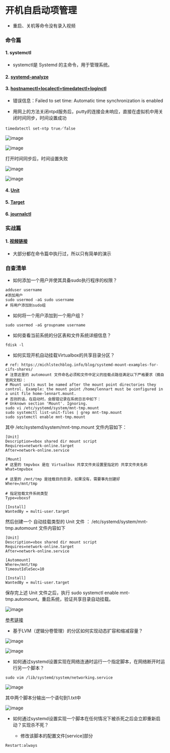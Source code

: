 # 开机自启动项管理

* 重启、关机等命令没有录入视频

### 命令篇

#### 1. systemctl

* systemctl是 Systemd 的主命令，用于管理系统。

#### 2. [systemd-analyze](https://asciinema.org/a/msTN0y9Emu8ZwZVBplAExEMO6)

#### 3. [hostnamectl+localectl+timedatectl+loginctl](https://asciinema.org/a/DwPY1CJMUayI9xakZbymfZprn)

* 错误信息：Failed to set time: Automatic time synchronization is enabled

* 用网上的方法关闭ntpd服务后，putty的连接会未响应，直接在虚拟机中用关闭时间同步，时间设置成功

```
timedatectl set-ntp true／false
```

![image](1.png)

![image](2.png)

打开时间同步后，时间设置失败

![image](3.png)

![image](4.png)

#### 4. [Unit](https://asciinema.org/a/Ttp0QYveASk2Zpeq7bQPwAo89)

#### 5. [Target](https://asciinema.org/a/kJQCRRy639u7l0jHL1mTiyPWk)

#### 6. [journalctl](https://asciinema.org/a/iCHqXrlVVp7o3kd77dLdFffbu)

### 实战篇

#### 1. [视频链接](https://asciinema.org/a/DzTqbExGZYqUF8iLlmpjRC1Kd)

* 大部分都在命令篇中执行过，所以只有简单的演示

### 自查清单

* 如何添加一个用户并使其具备sudo执行程序的权限？

```
adduser username 
#添加用户
sudo usermod -aG sudo username
# 将用户添加到sudo组
```


* 如何将一个用户添加到一个用户组？

```
sudo usermod -aG groupname username
```

* 如何查看当前系统的分区表和文件系统详细信息？

```
fdisk -l
```

* 如何实现开机自动挂载Virtualbox的共享目录分区？

```
# ref: https://michlstechblog.info/blog/systemd-mount-examples-for-cifs-shares/
# 注意这里的 automount 文件命名必须和文件中定义的挂载点路径满足以下严格要求（摘自官网文档）：
# Mount units must be named after the mount point directories they control. Example: the mount point /home/lennart must be configured in a unit file home-lennart.mount.
# 否则的话，在启动时，会报错记录在系统日志中如下：
# Unknown section 'Mount'. Ignoring.
sudo vi /etc/systemd/system/mnt-tmp.mount
sudo systemctl list-unit-files | grep mnt-tmp.mount
sudo systemctl enable mnt-tmp.mount
```
其中 /etc/systemd/system/mnt-tmp.mount 文件内容如下：

```
[Unit]
Description=vbox shared dir mount script
Requires=network-online.target
After=network-online.service

[Mount]
# 这里的 tmpvbox 是在 Virtualbox 共享文件夹设置里指定的 共享文件夹名称
What=tmpvbox

# 这里的 /mnt/tmp 是挂载目的目录，如果没有，需要事先创建好
Where=/mnt/tmp

# 指定挂载文件系统类型
Type=vboxsf

[Install]
WantedBy = multi-user.target
```

然后创建一个 自动挂载类型的 Unit 文件 ： /etc/systemd/system/mnt-tmp.automount 文件内容如下

```
[Unit]
Description=vbox shared dir mount script
Requires=network-online.target
After=network-online.service

[Automount]
Where=/mnt/tmp
TimeoutIdleSec=10

[Install]
WantedBy = multi-user.target
```

保存完上述 Unit 文件之后，执行 sudo systemctl enable mnt-tmp.automount。重启系统，验证共享目录自动挂载。

![image](6.png)

[参考链接](https://github.com/CUCCS/2015-linux-public-songyawen/pull/2#discussion_r176981741)

* 基于LVM（逻辑分卷管理）的分区如何实现动态扩容和缩减容量？

![image](9.png)

![image](10.png)

* 如何通过systemd设置实现在网络连通时运行一个指定脚本，在网络断开时运行另一个脚本？

```
sudo vim /lib/systemd/system/networking.service
```

![image](8.png)

其中两个脚本分输出一个语句到1.txt中

![image](11.png)

* 如何通过systemd设置实现一个脚本在任何情况下被杀死之后会立即重新启动？实现杀不死？

  * 修改该脚本的配置文件[service]部分

```
Restart:always
```